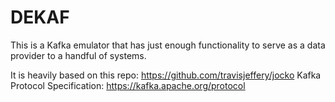 # DEKAF
This is a Kafka emulator that has just enough functionality to serve as a data provider
to a handful of systems.

It is heavily based on this repo: https://github.com/travisjeffery/jocko
Kafka Protocol Specification: https://kafka.apache.org/protocol

